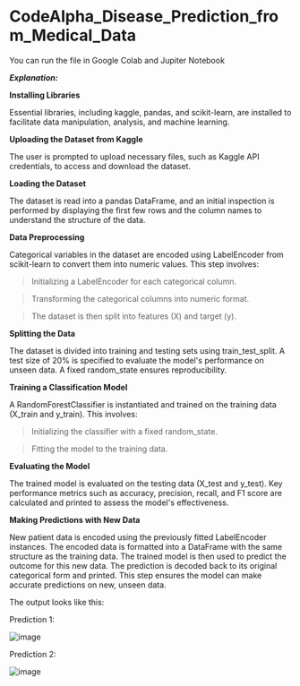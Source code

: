 # CodeAlpha_Disease_Prediction_from_Medical_Data

You can run the file in Google Colab and Jupiter Notebook

_**Explanation:**_

**Installing Libraries**

Essential libraries, including kaggle, pandas, and scikit-learn, are installed to facilitate data manipulation, analysis, and machine learning.

**Uploading the Dataset from Kaggle**

The user is prompted to upload necessary files, such as Kaggle API credentials, to access and download the dataset.

**Loading the Dataset**

The dataset is read into a pandas DataFrame, and an initial inspection is performed by displaying the first few rows and the column names to understand the structure of the data.

**Data Preprocessing**

Categorical variables in the dataset are encoded using LabelEncoder from scikit-learn to convert them into numeric values. 
This step involves:
 > Initializing a LabelEncoder for each categorical column.

 > Transforming the categorical columns into numeric format.
 
 > The dataset is then split into features (X) and target (y).

**Splitting the Data**

The dataset is divided into training and testing sets using train_test_split. A test size of 20% is specified to evaluate the model's performance on unseen data. A fixed random_state ensures reproducibility.

**Training a Classification Model**

A RandomForestClassifier is instantiated and trained on the training data (X_train and y_train). 
This involves:
 > Initializing the classifier with a fixed random_state.
 
 > Fitting the model to the training data.

**Evaluating the Model**

The trained model is evaluated on the testing data (X_test and y_test). Key performance metrics such as accuracy, precision, recall, and F1 score are calculated and printed to assess the model's effectiveness.

**Making Predictions with New Data**

New patient data is encoded using the previously fitted LabelEncoder instances. The encoded data is formatted into a DataFrame with the same structure as the training data. The trained model is then used to predict the outcome for this new data. The prediction is decoded back to its original categorical form and printed. This step ensures the model can make accurate predictions on new, unseen data.

The output looks like this:

Prediction 1:

![image](https://github.com/user-attachments/assets/873e595c-8eaa-481c-a371-da8ce9c7caa6)

Prediction 2:

![image](https://github.com/user-attachments/assets/265a4bb2-3666-448d-8189-d21d2fba0a53)
